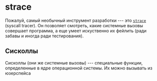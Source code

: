 # strace

Пожалуй, самый необычный инструмент разработки --- это
[`strace`](https://man7.org/linux/man-pages/man1/strace.1.html) (syscall
tracer). Он позволяет смотреть, какие системные вызовы совершает программа, а
еще умеет искуственно их фейлить (ради забавы и иногда ради тестирования).

## Сисколлы

Сисколлы (они же системные вызовы) --- специальные функции, определенные в ядре
операционной системы. Их можно вызывать из юзерспейса

<img data-src="syscalls.svg">


